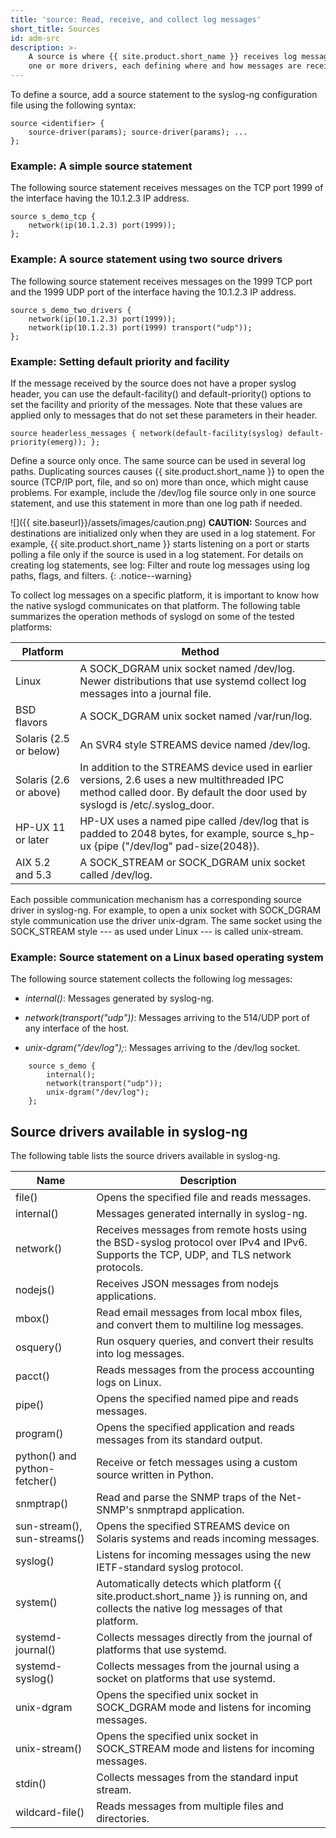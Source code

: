 ```yaml
---
title: 'source: Read, receive, and collect log messages'
short_title: Sources
id: adm-src
description: >-
    A source is where {{ site.product.short_name }} receives log messages. Sources consist of
    one or more drivers, each defining where and how messages are received.
---
```


To define a source, add a source statement to the syslog-ng
configuration file using the following syntax:

```config
source <identifier> {
    source-driver(params); source-driver(params); ...
};
```

### Example: A simple source statement

The following source statement receives messages on the TCP port 1999 of
the interface having the 10.1.2.3 IP address.

```config
source s_demo_tcp {
    network(ip(10.1.2.3) port(1999));
};
```

### Example: A source statement using two source drivers

The following source statement receives messages on the 1999 TCP port
and the 1999 UDP port of the interface having the 10.1.2.3 IP address.

```config
source s_demo_two_drivers {
    network(ip(10.1.2.3) port(1999));
    network(ip(10.1.2.3) port(1999) transport("udp"));
};
```

### Example: Setting default priority and facility

If the message received by the source does not have a proper syslog
header, you can use the default-facility() and default-priority()
options to set the facility and priority of the messages. Note that
these values are applied only to messages that do not set these
parameters in their header.

```config
source headerless_messages { network(default-facility(syslog) default-priority(emerg)); };
```

Define a source only once. The same source can be used in several log
paths. Duplicating sources causes {{ site.product.short_name }} to open the source (TCP/IP
port, file, and so on) more than once, which might cause problems. For
example, include the /dev/log file source only in one source statement,
and use this statement in more than one log path if needed.

![]({{ site.baseurl}}/assets/images/caution.png) **CAUTION:** Sources and
destinations are initialized only when they are used in a log statement.
For example, {{ site.product.short_name }} starts listening on a port or starts polling a
file only if the source is used in a log statement. For details on creating
log statements, see log: Filter and route log messages using log paths, flags,
and filters.
{: .notice--warning}

To collect log messages on a specific platform, it is important to know
how the native syslogd communicates on that platform. The following
table summarizes the operation methods of syslogd on some of the tested
platforms:

|Platform|Method|
|---|---|
|Linux|A SOCK_DGRAM unix socket named /dev/log. Newer distributions that use systemd collect log messages into a journal file.|
|BSD flavors|A SOCK_DGRAM unix socket named /var/run/log.|
|Solaris (2.5 or below)| An SVR4 style STREAMS device named /dev/log.|
|Solaris (2.6 or above)| In addition to the STREAMS device used in earlier versions, 2.6 uses a new multithreaded IPC method called door. By default the door used by syslogd is /etc/.syslog_door.|
|HP-UX 11 or later| HP-UX uses a named pipe called /dev/log that is padded to 2048 bytes, for example, source s_hp-ux {pipe ("/dev/log" pad-size(2048)}.|
|AIX 5.2 and 5.3|A SOCK_STREAM or SOCK_DGRAM unix socket called /dev/log.|

Each possible communication mechanism has a corresponding source driver
in syslog-ng. For example, to open a unix socket with SOCK_DGRAM style
communication use the driver unix-dgram. The same socket using the
SOCK_STREAM style --- as used under Linux --- is called unix-stream.

### Example: Source statement on a Linux based operating system

The following source statement collects the following log messages:

- *internal()*: Messages generated by syslog-ng.

- *network(transport("udp"))*: Messages arriving to the 514/UDP port
    of any interface of the host.

- *unix-dgram("/dev/log");*: Messages arriving to the /dev/log
    socket.

```config
    source s_demo {
        internal();
        network(transport("udp"));
        unix-dgram("/dev/log");
    };
```

## Source drivers available in syslog-ng

The following table lists the source drivers available in syslog-ng.

|Name|Description|
|---|---|
|file()|Opens the specified file and reads messages.|
|internal()|Messages generated internally in syslog-ng.|
|network()|Receives messages from remote hosts using the BSD-syslog protocol over IPv4 and IPv6. Supports the TCP, UDP, and TLS network protocols.|
|nodejs()|Receives JSON messages from nodejs applications.|
|mbox()|Read email messages from local mbox files, and convert them to multiline log messages.|
|osquery()|Run osquery queries, and convert their results into log messages.|
|pacct()|Reads messages from the process accounting logs on Linux.|
|pipe()|Opens the specified named pipe and reads messages.|
|program()|Opens the specified application and reads messages from its standard output.|
|python() and python-fetcher()|Receive or fetch messages using a custom source written in Python.|
|snmptrap()|Read and parse the SNMP traps of the Net-SNMP's snmptrapd application.|
|sun-stream(), sun-streams()|Opens the specified STREAMS device on Solaris systems and reads incoming messages.|
|syslog()|Listens for incoming messages using the new IETF-standard syslog protocol.|
|system()|Automatically detects which platform {{ site.product.short_name }} is running on, and collects the native log messages of that platform.|
|systemd-journal()|Collects messages directly from the journal of platforms that use systemd.|
|systemd-syslog()|Collects messages from the journal using a socket on platforms that use systemd.|
|unix-dgram|Opens the specified unix socket in SOCK_DGRAM mode and listens for incoming messages.|
|unix-stream()|Opens the specified unix socket in SOCK_STREAM mode and listens for incoming messages.|
|stdin()|Collects messages from the standard input stream.|
|wildcard-file()|Reads messages from multiple files and directories.|
